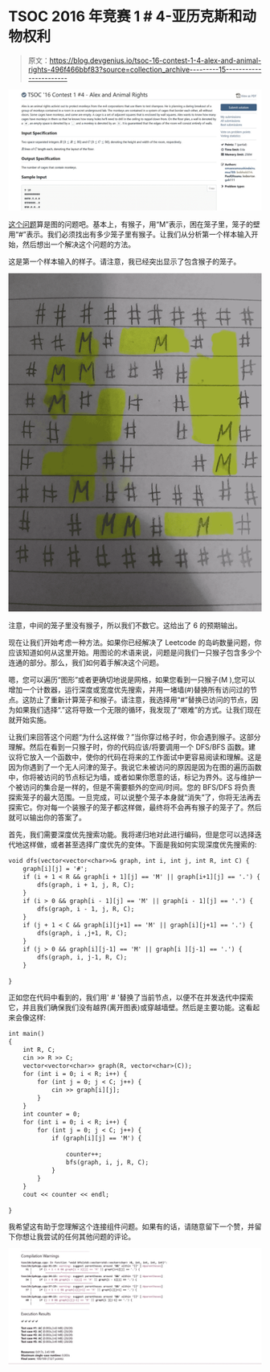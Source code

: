 # TSOC 2016 年竞赛 1 # 4-亚历克斯和动物权利

> 原文：<https://blog.devgenius.io/tsoc-16-contest-1-4-alex-and-animal-rights-496f466bbf83?source=collection_archive---------15----------------------->

![](img/edaa56bf1dfd7539b862bdac6f68b408.png)

[这个问题](https://dmoj.ca/problem/tsoc16c1p4)算是图的问题吧。基本上，有猴子，用“M”表示，困在笼子里，笼子的壁用“#”表示。我们必须找出有多少笼子里有猴子。让我们从分析第一个样本输入开始，然后想出一个解决这个问题的方法。

这是第一个样本输入的样子。请注意，我已经突出显示了包含猴子的笼子。

![](img/af9d9dd797992e2f66702823cdd6d373.png)

注意，中间的笼子里没有猴子，所以我们不数它。这给出了 6 的预期输出。

现在让我们开始考虑一种方法。如果你已经解决了 Leetcode 的岛屿数量问题，你应该知道如何从这里开始。用图论的术语来说，问题是问我们一只猴子包含多少个连通的部分。那么，我们如何着手解决这个问题。

嗯，您可以遍历“图形”或者更确切地说是网格，如果您看到一只猴子(M ),您可以增加一个计数器，运行深度或宽度优先搜索，并用一堵墙(#)替换所有访问过的节点。这防止了重新计算笼子和猴子。请注意，我选择用“#”替换已访问的节点，因为如果我们选择“.”这将导致一个无限的循环，我发现了“艰难”的方式。让我们现在就开始实施。

让我们来回答这个问题“为什么这样做？”当你穿过格子时，你会遇到猴子。这部分理解。然后在看到一只猴子时，你的代码应该/将要调用一个 DFS/BFS 函数。建议将它放入一个函数中，使你的代码在将来的工作面试中更容易阅读和理解。这是因为你遇到了一个无人问津的笼子。我说它未被访问的原因是因为在图的遍历函数中，你将被访问的节点标记为墙，或者如果你愿意的话，标记为界外。这与维护一个被访问的集合是一样的，但是不需要额外的空间/时间。您的 BFS/DFS 将负责探索笼子的最大范围。一旦完成，可以说整个笼子本身就“消失”了，你将无法再去探索它。你对每一个装猴子的笼子都这样做，最终将不会再有猴子的笼子了。然后就可以输出你的答案了。

首先，我们需要深度优先搜索功能。我将递归地对此进行编码，但是您可以选择迭代地这样做，或者甚至选择广度优先的变体。下面是我如何实现深度优先搜索的:

```
void dfs(vector<vector<char>>& graph, int i, int j, int R, int C) {
    graph[i][j] = '#';
    if (i + 1 < R && graph[i + 1][j] == 'M' || graph[i+1][j] == '.') {
        dfs(graph, i + 1, j, R, C);
    }
    if (i > 0 && graph[i - 1][j] == 'M' || graph[i - 1][j] == '.') {
        dfs(graph, i - 1, j, R, C);
    }
    if (j + 1 < C && graph[i][j+1] == 'M' || graph[i][j+1] == '.') {
        dfs(graph, i ,j+1, R, C);
    }
    if (j > 0 && graph[i][j-1] == 'M' || graph[i ][j-1] == '.') {
        dfs(graph, i, j-1, R, C);
    }

}
```

正如您在代码中看到的，我们用' # '替换了当前节点，以便不在并发迭代中探索它，并且我们确保我们没有越界(离开图表)或穿越墙壁。然后是主要功能。这看起来会像这样:

```
int main()
{
    int R, C;
    cin >> R >> C;
    vector<vector<char>> graph(R, vector<char>(C));
    for (int i = 0; i < R; i++) {
        for (int j = 0; j < C; j++) {
            cin >> graph[i][j];
        }
    }
    int counter = 0;
    for (int i = 0; i < R; i++) {
        for (int j = 0; j < C; j++) {
            if (graph[i][j] == 'M') {

                counter++;
                bfs(graph, i, j, R, C);
            }
        }
    }
    cout << counter << endl;

}
```

我希望这有助于您理解这个连接组件问题。如果有的话，请随意留下一个赞，并留下你想让我尝试的任何其他问题的评论。

![](img/5fe320519868c9a59bc2108bb6819811.png)